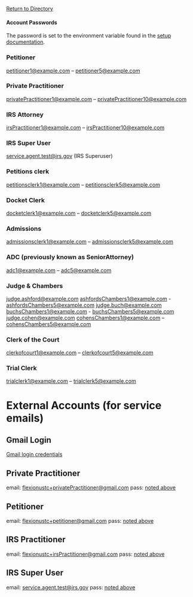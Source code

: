 [Return to Directory](./README.md)

#### Account Passwords
The password is set to the environment variable found in the [setup documentation](../docs/environments/setup.md).

### Petitioner
petitioner1@example.com – petitioner5@example.com

### Private Practitioner
privatePractitioner1@example.com – privatePractitioner10@example.com

### IRS Attorney
irsPractitioner1@example.com – irsPractitioner10@example.com

### IRS Super User
service.agent.test@irs.gov (IRS Superuser)

### Petitions clerk
petitionsclerk1@example.com – petitionsclerk5@example.com

### Docket Clerk
docketclerk1@example.com – docketclerk5@example.com

### Admissions
admissionsclerk1@example.com – admissionsclerk5@example.com

### ADC (previously known as SeniorAttorney)
adc1@example.com – adc5@example.com

### Judge & Chambers
judge.ashford@example.com
ashfordsChambers1@example.com - ashfordsChambers5@example.com
judge.buch@example.com
buchsChambers1@example.com - buchsChambers5@example.com
judge.cohen@example.com
cohensChambers1@example.com – cohensChambers5@example.com

### Clerk of the Court
clerkofcourt1@example.com – clerkofcourt5@example.com

### Trial Clerk
trialclerk1@example.com – trialclerk5@example.com




# External Accounts (for service emails)

## Gmail Login
[Gmail login credentials](https://docs.google.com/document/d/15-8vn7iSMBKAYKP0Auvp5NNmdCFRctvBt1VpwiggVBM/edit?usp=sharing)

## Private Practitioner
email: flexionustc+privatePractitioner@gmail.com
pass: [noted above](./Testing-Logins.md#account-passwords)

## Petitioner
email: flexionustc+petitioner@gmail.com
pass: [noted above](./Testing-Logins.md#account-passwords)

## IRS Practitioner
email: flexionustc+irsPractitioner@gmail.com
pass: [noted above](./Testing-Logins.md#Account-Passwords)

## IRS Super User
email:  service.agent.test@irs.gov
pass: [noted above](./Testing-Logins.md#account-passwords)
